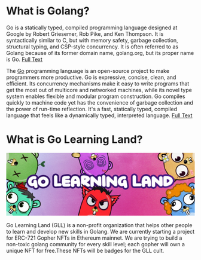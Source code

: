 # What is Golang?

Go is a statically typed, compiled programming language designed at Google by Robert Griesemer, Rob Pike, and Ken Thompson. It is syntactically similar to C, but with memory safety, garbage collection, structural typing, and CSP-style concurrency. It is often referred to as Golang because of its former domain name, golang.org, but its proper name is Go. [Full Text](https://en.wikipedia.org/wiki/Go_(programming_language))

The [Go](https://go.dev/doc/) programming language is an open-source project to make programmers more productive.
Go is expressive, concise, clean, and efficient. Its concurrency mechanisms make it easy to write programs that get the most out of multicore and networked machines, while its novel type system enables flexible and modular program construction. Go compiles quickly to machine code yet has the convenience of garbage collection and the power of run-time reflection. It's a fast, statically typed, compiled language that feels like a dynamically typed, interpreted language. [Full Text](https://go.dev/doc/)

# What is Go Learning Land?

<div align="center"><p><img src="https://github.com/Go-Learning-Land/.github/blob/main/img/header.jpeg"  /></p></center></div>

Go Learning Land (GLL) is a non-profit organization that helps other people to learn and develop new skills in Golang. We are currently starting a project for ERC-721 Gopher NFTs in Ethereum mainnet. We are trying to build a non-toxic golang community for every skill level; each gopher will own a unique NFT for free.These NFTs will be badges for the GLL cult.


